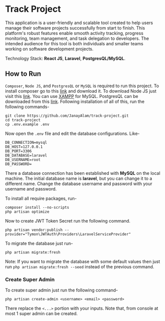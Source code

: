# Track Project

This application is a user-friendly and scalable tool created to help users manage their software projects successfully from start to finish. This platform's robust features enable smooth activity tracking, progress monitoring, team management, and task delegation to developers. The intended audience for this tool is both individuals and smaller teams working on software development projects.

Technology Stack: **React JS**, **Laravel**, **PostgresQL/MySQL**.

## How to Run
`Composer`, `Node JS`, and `PostgresQL` or `MySQL` is required to run this project. To install composer go to this [link](https://getcomposer.org) and download it. To download Node JS just visit this [link](https://nodejs.org/en). You can use [XAMPP](https://www.apachefriends.org/download.html) for MySQL. PostgresQL can be downloaded from this [link](https://www.postgresql.org/download). Following installation of all of this, run the following commands-

```shell
git clone https://github.com/JanayAlam/track-project.git
cd track-project
cp .env.example .env
```

Now open the `.env` file and edit the database configurations. Like-

```dotenv
DB_CONNECTION=mysql
DB_HOST=127.0.0.1
DB_PORT=3306
DB_DATABASE=laravel
DB_USERNAME=root
DB_PASSWORD=
```

There a database connection has been established with **MySQL** on the local machine. The initial database name is **laravel**, but you can change it to a different name. Change the database username and password with your username and password.

To install all require packages, run-

```shell
composer install --no-scripts
php artisan optimize
```

Now to create JWT Token Secret run the following command.

```shell
php artisan vendor:publish --provider="Tymon\JWTAuth\Providers\LaravelServiceProvider"
```

To migrate the database just run-

```shell
php artisan migrate:fresh
```

Note: If you want to migrate the database with some default values then just run `php artisan migrate:fresh --seed` instead of the previous command.


### Create Super Admin
To create super admin just run the following command-

```shell
php artisan create-admin <username> <email> <password>
```

There replace the `<...>` portion with your inputs. Note that, from console at most 1 super admin can be created.
